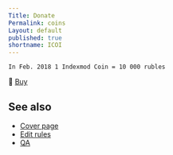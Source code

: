 ```yaml
---
Title: Donate
Permalink: coins
Layout: default
published: true
shortname: ICOI
---
```

`In Feb. 2018 1 Indexmod Coin = 10 000 rubles`

🔵 [Buy](https://money.yandex.ru/to/41001208338566)

## See also

- [Cover page](index)
- [Edit rules](edit)
- [QA](qa)
